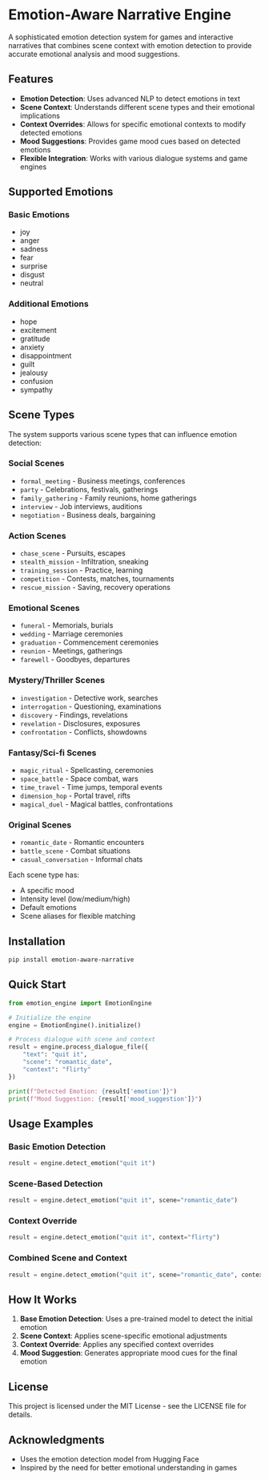 # Emotion-Aware Narrative Engine

A sophisticated emotion detection system for games and interactive narratives that combines scene context with emotion detection to provide accurate emotional analysis and mood suggestions.

## Features

- **Emotion Detection**: Uses advanced NLP to detect emotions in text
- **Scene Context**: Understands different scene types and their emotional implications
- **Context Overrides**: Allows for specific emotional contexts to modify detected emotions
- **Mood Suggestions**: Provides game mood cues based on detected emotions
- **Flexible Integration**: Works with various dialogue systems and game engines

## Supported Emotions

### Basic Emotions
- joy
- anger
- sadness
- fear
- surprise
- disgust
- neutral

### Additional Emotions
- hope
- excitement
- gratitude
- anxiety
- disappointment
- guilt
- jealousy
- confusion
- sympathy

## Scene Types

The system supports various scene types that can influence emotion detection:

### Social Scenes
- `formal_meeting` - Business meetings, conferences
- `party` - Celebrations, festivals, gatherings
- `family_gathering` - Family reunions, home gatherings
- `interview` - Job interviews, auditions
- `negotiation` - Business deals, bargaining

### Action Scenes
- `chase_scene` - Pursuits, escapes
- `stealth_mission` - Infiltration, sneaking
- `training_session` - Practice, learning
- `competition` - Contests, matches, tournaments
- `rescue_mission` - Saving, recovery operations

### Emotional Scenes
- `funeral` - Memorials, burials
- `wedding` - Marriage ceremonies
- `graduation` - Commencement ceremonies
- `reunion` - Meetings, gatherings
- `farewell` - Goodbyes, departures

### Mystery/Thriller Scenes
- `investigation` - Detective work, searches
- `interrogation` - Questioning, examinations
- `discovery` - Findings, revelations
- `revelation` - Disclosures, exposures
- `confrontation` - Conflicts, showdowns

### Fantasy/Sci-fi Scenes
- `magic_ritual` - Spellcasting, ceremonies
- `space_battle` - Space combat, wars
- `time_travel` - Time jumps, temporal events
- `dimension_hop` - Portal travel, rifts
- `magical_duel` - Magical battles, confrontations

### Original Scenes
- `romantic_date` - Romantic encounters
- `battle_scene` - Combat situations
- `casual_conversation` - Informal chats

Each scene type has:
- A specific mood
- Intensity level (low/medium/high)
- Default emotions
- Scene aliases for flexible matching

## Installation

```bash
pip install emotion-aware-narrative
```

## Quick Start

```python
from emotion_engine import EmotionEngine

# Initialize the engine
engine = EmotionEngine().initialize()

# Process dialogue with scene and context
result = engine.process_dialogue_file({
    "text": "quit it",
    "scene": "romantic_date",
    "context": "flirty"
})

print(f"Detected Emotion: {result['emotion']}")
print(f"Mood Suggestion: {result['mood_suggestion']}")
```

## Usage Examples

### Basic Emotion Detection
```python
result = engine.detect_emotion("quit it")
```

### Scene-Based Detection
```python
result = engine.detect_emotion("quit it", scene="romantic_date")
```

### Context Override
```python
result = engine.detect_emotion("quit it", context="flirty")
```

### Combined Scene and Context
```python
result = engine.detect_emotion("quit it", scene="romantic_date", context="flirty")
```

## How It Works

1. **Base Emotion Detection**: Uses a pre-trained model to detect the initial emotion
2. **Scene Context**: Applies scene-specific emotional adjustments
3. **Context Override**: Applies any specified context overrides
4. **Mood Suggestion**: Generates appropriate mood cues for the final emotion

## License

This project is licensed under the MIT License - see the LICENSE file for details.

## Acknowledgments

- Uses the emotion detection model from Hugging Face
- Inspired by the need for better emotional understanding in games 